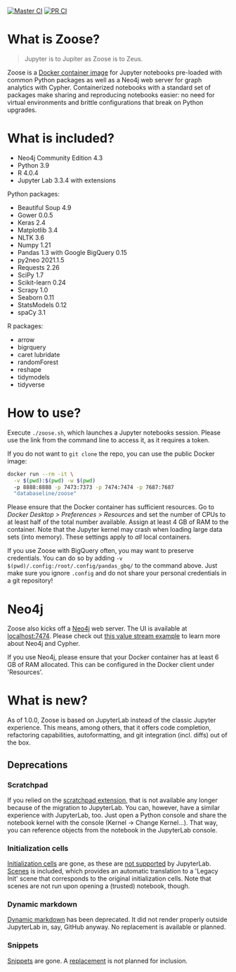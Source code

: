 [![Master CI](https://github.com/ianhellstrom/zoose/actions/workflows/merge.yml/badge.svg)](https://github.com/ianhellstrom/zoose/actions/workflows/merge.yml)
[![PR CI](https://github.com/ianhellstrom/zoose/actions/workflows/pull.yml/badge.svg)](https://github.com/ianhellstrom/zoose/actions/workflows/pull.yml)

# What is Zoose?

> Jupyter is to Jupiter as Zoose is to Zeus.

Zoose is a [Docker container image](https://hub.docker.com/repository/docker/databaseline/zoose) for
Jupyter notebooks pre-loaded with common Python packages as well as a Neo4j web server for graph
analytics with Cypher.
Containerized notebooks with a standard set of packages make sharing and reproducing notebooks
easier: no need for virtual environments and brittle configurations that break on Python upgrades.

# What is included?

- Neo4j Community Edition 4.3
- Python 3.9
- R 4.0.4
- Jupyter Lab 3.3.4 with extensions

Python packages:
- Beautiful Soup 4.9
- Gower 0.0.5
- Keras 2.4
- Matplotlib 3.4
- NLTK 3.6
- Numpy 1.21
- Pandas 1.3 with Google BigQuery 0.15
- py2neo 2021.1.5
- Requests 2.26
- SciPy 1.7
- Scikit-learn 0.24
- Scrapy 1.0
- Seaborn 0.11
- StatsModels 0.12
- spaCy 3.1

R packages:
- arrow
- bigrquery
- caret
  lubridate
- randomForest
- reshape
- tidymodels 
- tidyverse 

# How to use?

Execute `./zoose.sh`, which launches a Jupyter notebooks session.
Please use the link from the command line to access it, as it requires a token.

If you do not want to `git clone` the repo, you can use the public Docker image:

```bash
docker run --rm -it \
  -v $(pwd):$(pwd) -w $(pwd) 
  -p 8888:8888 -p 7473:7373 -p 7474:7474 -p 7687:7687 
  "databaseline/zoose"
```

Please ensure that the Docker container has sufficient resources.
Go to _Docker Desktop > Preferences > Resources_ and set the number of CPUs to at least half of the
total number available.
Assign at least 4 GB of RAM to the container.
Note that the Jupyter kernel may crash when loading large data sets (into memory).
These settings apply to _all_ local containers.

If you use Zoose with BigQuery often, you may want to preserve credentials.
You can do so by adding `-v $(pwd)/.config:/root/.config/pandas_gbq/` to the command above.
Just make sure you ignore `.config` and do not share your personal credentials in a git repository!

# Neo4j

Zoose also kicks off a [Neo4j](https://neo4j.com) web server. 
The UI is available at [localhost:7474](https://127.0.0.1:7474).
Please check out [this value stream example](https://databaseline.tech/mapping-a-value-stream-in-neo4j/)
to learn more about Neo4j and Cypher.

If you use Neo4j, please ensure that your Docker container has at least 6 GB of RAM allocated.
This can be configured in the Docker client under 'Resources'.

# What is new?
As of 1.0.0, Zoose is based on JupyterLab instead of the classic Jupyter experience.
This means, among others, that it offers code completion, refactoring capabilities, autoformatting, 
and git integration (incl. diffs) out of the box.

## Deprecations
### Scratchpad
If you relied on the [scratchpad extension](https://jupyter-contrib-nbextensions.readthedocs.io/en/latest/nbextensions/scratchpad/README.html), 
that is not available any longer because of the migration to JupyterLab.
You can, however, have a similar experience with JupyterLab, too.
Just open a Python console and share the notebook kernel with the console (Kernel &rarr; Change Kernel...).
That way, you can reference objects from the notebook in the JupyterLab console.

### Initialization cells
[Initialization cells](https://jupyter-contrib-nbextensions.readthedocs.io/en/latest/nbextensions/init_cell/README.html)
are gone, as these are [not supported](https://github.com/jupyterlab/jupyterlab/issues/7620) by
JupyterLab.
[Scenes](https://github.com/schmidi314/jupyterlab-scenes) is included, which provides an automatic
translation to a 'Legacy Init' scene that corresponds to the original initialization cells.
Note that scenes are not run upon opening a (trusted) notebook, though.

### Dynamic markdown
[Dynamic markdown](https://jupyter-contrib-nbextensions.readthedocs.io/en/latest/nbextensions/python-markdown/readme.html)
has been deprecated.
It did not render properly outside JupyterLab in, say, GitHub anyway.
No replacement is available or planned.

### Snippets
[Snippets](https://jupyter-contrib-nbextensions.readthedocs.io/en/latest/nbextensions/snippets/README.html) are gone.
A [replacement](https://github.com/QuantStack/jupyterlab-snippets) is not planned for inclusion.

